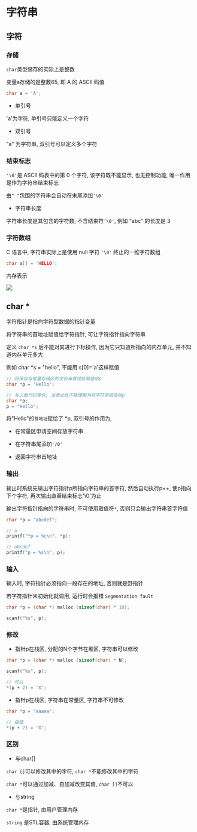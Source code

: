 <!--
 * @Description: 
 * @Version: 1.0
 * @Author: DaLao
 * @Email: dalao@xxx.com
 * @Date: 2021-11-13 23:31:24
 * @LastEditors: daLao
 * @LastEditTime: 2023-04-17 16:16:03
-->

# 字符串

## 字符

### 存储

`char`类型储存的实际上是整数

变量a存储的是整数65, 即 A 的 ASCII 码值

```c
char a = 'A';
```

- 单引号

'a'为字符, 单引号只能定义一个字符

- 双引号

"a" 为字符串, 双引号可以定义多个字符

### 结束标志

`'\0'`是 ASCII 码表中的第 0 个字符, 该字符既不能显示, 也无控制功能, 唯一作用是作为字符串结束标志

由`" "`包围的字符串会自动在末尾添加`'\0'`

- 字符串长度

字符串长度是其包含的字符数, 不含结束符`'\0'`, 例如 "abc" 的长度是 3

### 字符数组

C 语言中, 字符串实际上是使用 null 字符 `'\0'` 终止的一维字符数组

```c
char a[] = 'HELLO';
```

内存表示

![](https://cdn.hurra.ltd/img/2022-4-5-2248.svg)

## char \*

字符指针是指向字符型数据的指针变量

将字符串的首地址赋值给字符指针, 可让字符指针指向字符串

定义 `char *s` 后不能对其进行下标操作, 因为它只知道所指向的内存单元, 并不知道内存单元多大

例如 char *s = "hello", 不能用 s[0]='a'这样赋值

```c
// 将保存与常量存储区的字符串首地址赋值给p
char *p = "Hello";

// 与上面代码等价, 注意此处不能理解为将字符串赋值给p
char *p;
p = "Hello";
```

将"Hello"的`首地址`赋给了 *p, 双引号的作用为, 

- 在常量区申请空间存放字符串 

- 在字符串尾添加`'/0'`

- 返回字符串首地址

### 输出

输出时系统先输出字符指针p所指向字符串的首字符, 然后自动执行p++, 使p指向下个字符, 再次输出直至结束标志'\0'为止

输出字符指针指向的字符串时, 不可使用取值符`*`, 否则只会输出字符串首字符值

```c
char *p = "abcdef";

// a
printf("*p = %c\n", *p);

// abcdef
printf("p = %s\n", p);
```

### 输入

输入时, 字符指针必须指向一段存在的地址, 否则就是野指针

若字符指针未初始化就调用, 运行时会报错 `Segmentation fault`

```c
char *p = (char *) malloc (sizeof(char) * 10);

scanf("%s", p);
```

### 修改

- 指针p在栈区, 分配的N个字节在堆区, 字符串可以修改

```c
char *p = (char *) malloc (sizeof(char) * N);

scanf("%s", p);

// 可以
*(p + 2) = 'X';
```

- 指针p在栈区, 字符串在常量区, 字符串不可修改

```c
char *p = "aaaaa";

// 报错
*(p + 2) = 'X';
```

### 区别

- 与char[]

`char []`可以修改其中的字符, `char *`不能修改其中的字符

`char *`可以通过加减、自加减改变其值, `char []`不可以

- 与string

`char *`是指针, 由用户管理内存

`string` 是STL容器, 由系统管理内存